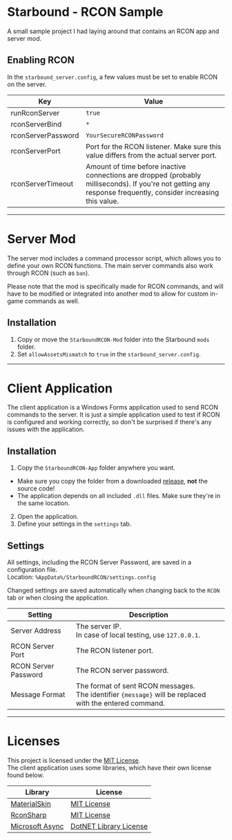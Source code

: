 # Starbound - RCON Sample

A small sample project I had laying around that contains an RCON app and server mod.

## Enabling RCON

In the `starbound_server.config`, a few values must be set to enable RCON on the server.

| Key | Value |
| --- | --- |
| runRconServer | `true` |
| rconServerBind | `*` |
| rconServerPassword | `YourSecureRCONPassword` |
| rconServerPort | Port for the RCON listener. Make sure this value differs from the actual server port. |
| rconServerTimeout | Amount of time before inactive connections are dropped (probably milliseconds). If you're not getting any response frequently, consider increasing this value. |

---

# Server Mod

The server mod includes a command processor script, which allows you to define your own RCON functions. The main server commands also work through RCON (such as `ban`).

Please note that the mod is specifically made for RCON commands, and will have to be modified or integrated into another mod to allow for custom in-game commands as well.

## Installation

1. Copy or move the `StarboundRCON-Mod` folder into the Starbound `mods` folder.
2. Set `allowAssetsMismatch` to `true` in the `starbound_server.config`.

---

# Client Application

The client application is a Windows Forms application used to send RCON commands to the server. It is just a simple application used to test if RCON is configured and working correctly, so don't be surprised if there's any issues with the application.

## Installation

1. Copy the `StarboundRCON-App` folder anywhere you want.
  * Make sure you copy the folder from a downloaded [release](https://github.com/Silverfeelin/Starbound-RCONSample/releases), **not** the source code!
  * The application depends on all included `.dll` files. Make sure they're in the same location.
2. Open the application.
3. Define your settings in the `settings` tab.

## Settings

All settings, including the RCON Server Password, are saved in a configuration file.  
Location: `%AppData%/StarboundRCON/settings.config`

Changed settings are saved automatically when changing back to the `RCON` tab or when closing the application.

| Setting | Description |
| --- | --- |
| Server Address | The server IP.<br/>In case of local testing, use `127.0.0.1`. |
| RCON Server Port | The RCON listener port. |
| RCON Server Password | The RCON server password. |
| Message Format | The format of sent RCON messages.<br/>The identifier `{message}` will be replaced with the entered command. |

---

# Licenses

This project is licensed under the [MIT License](https://github.com/Silverfeelin/Starbound-RCONSample/blob/master/LICENSE).  
The client application uses some libraries, which have their own license found below.

| Library | License |
| ---     | ---     |
| [MaterialSkin](https://github.com/IgnaceMaes/MaterialSkin) | [MIT License](https://github.com/IgnaceMaes/MaterialSkin/blob/master/LICENSE) |
| [RconSharp](https://github.com/stefanodriussi/rconsharp) | [MIT License](https://github.com/stefanodriussi/rconsharp/blob/master/LICENSE) |
| [Microsoft Async](https://www.nuget.org/packages/Microsoft.Bcl.Async/) | [DotNET Library License](https://www.microsoft.com/net/dotnet_library_license.htm) |